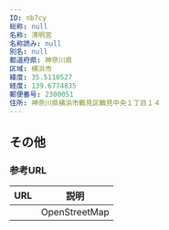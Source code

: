 ```yaml
---
ID: nb7cy
総称: null
名称: 清明宮
名称読み: null
別名: null
都道府県: 神奈川県
区域: 横浜市
緯度: 35.5110527
経度: 139.6774835
郵便番号: 2300051
住所: 神奈川県横浜市鶴見区鶴見中央１丁目１４
---
```


## その他

### 参考URL

| URL | 説明          |
| --- | ------------- |
|     | OpenStreetMap |
